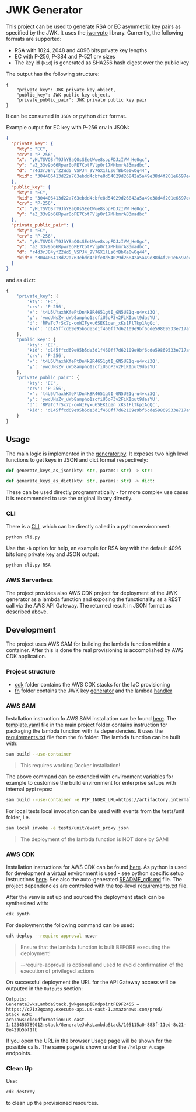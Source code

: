# JWK Generator

This project can be used to generate RSA or EC asymmetric key pairs as specified by the JWK. It uses 
the [jwcrypto](https://github.com/latchset/jwcrypto) library.
Currently, the following formats are supported:

- RSA with 1024, 2048 and 4096 bits private key lengths
- EC with P-256, P-384 and P-521 crv sizes
- The key id (`kid`) is generated as SHA256 hash digest over the public key

The output has the following structure:

```
{
    "private_key": JWK private key object,
    "public_key": JWK public key object,
    "private_public_pair": JWK private public key pair
}
```

It can be consumed in `JSON` or python `dict` format. 

Example output for EC key with P-256 crv in JSON: 

```json
{
  "private_key": {
    "kty": "EC",
    "crv": "P-256",
    "x": "yHLTSVOSrT9JhY8aQOsSEetWue8sppFDJzIVW_He0gc",
    "y": "aZ_33v9b66Rpwr0oPE7CotPVlp0r17MHbmrA83madbc",
    "d": "r4d3rJ84yfZ2Wd5_VSPJ4_9V7GX1lLs6fBbXe0wOq44",
    "kid": "304406413d22a763ebdd4cbfe8d54029d26842a5a49e38d4f201e6597ecc3533"
  },
  "public_key": {
    "kty": "EC",
    "kid": "304406413d22a763ebdd4cbfe8d54029d26842a5a49e38d4f201e6597ecc3533",
    "crv": "P-256",
    "x": "yHLTSVOSrT9JhY8aQOsSEetWue8sppFDJzIVW_He0gc",
    "y": "aZ_33v9b66Rpwr0oPE7CotPVlp0r17MHbmrA83madbc"
  },
  "private_public_pair": {
    "kty": "EC",
    "crv": "P-256",
    "x": "yHLTSVOSrT9JhY8aQOsSEetWue8sppFDJzIVW_He0gc",
    "y": "aZ_33v9b66Rpwr0oPE7CotPVlp0r17MHbmrA83madbc",
    "d": "r4d3rJ84yfZ2Wd5_VSPJ4_9V7GX1lLs6fBbXe0wOq44",
    "kid": "304406413d22a763ebdd4cbfe8d54029d26842a5a49e38d4f201e6597ecc3533"
  }
}
```

and as `dict`:

```python
{
    'private_key': {
        'kty': 'EC', 
        'crv': 'P-256', 
        'x': 't4U5UYaxhKfePtDn4k8R4651gtI_GN5UE1q-u4vxi3Q', 
        'y': 'ywcUNsZv_uWp8ampho1zcfiU5oP3v2FiKIput9dasYU', 
        'd': 'RPaTc7rSx7p-ooWIFyxu6SEK1qen_xKs1FlTkp1AgQc', 
        'kid': 'd145ffcd69e95b5de3d1f460ff7d62109e9bf6cde59869533e717af566fe0be1'
    }, 
    'public_key': {
        'kty': 'EC', 
        'kid': 'd145ffcd69e95b5de3d1f460ff7d62109e9bf6cde59869533e717af566fe0be1', 
        'crv': 'P-256', 
        'x': 't4U5UYaxhKfePtDn4k8R4651gtI_GN5UE1q-u4vxi3Q', 
        'y': 'ywcUNsZv_uWp8ampho1zcfiU5oP3v2FiKIput9dasYU'
    }, 
    'private_public_pair': {
        'kty': 'EC', 
        'crv': 'P-256', 
        'x': 't4U5UYaxhKfePtDn4k8R4651gtI_GN5UE1q-u4vxi3Q', 
        'y': 'ywcUNsZv_uWp8ampho1zcfiU5oP3v2FiKIput9dasYU', 
        'd': 'RPaTc7rSx7p-ooWIFyxu6SEK1qen_xKs1FlTkp1AgQc', 
        'kid': 'd145ffcd69e95b5de3d1f460ff7d62109e9bf6cde59869533e717af566fe0be1'
    }
}
```

## Usage

The main logic is implemented in the [generator.py](./fn/generator.py). It exposes two high level functions to get keys in JSON and dict format respectively:

```python
def generate_keys_as_json(kty: str, params: str) -> str:

def generate_keys_as_dict(kty: str, params: str) -> dict:
```

These can be used directly programmatically - for more complex use cases it is recommended to use the original library directly.

### CLI

There is a [CLI](cli.py), which can be directly called in a python environment:

```bash
python cli.py
```

Use the `-h` option for help, an example for RSA key with the default 4096 bits long private key and JSON output:

```bash
python cli.py RSA
```

### AWS Serverless

The project provides also AWS CDK project for deployment of the JWK generator as a lambda function and exposing the functionality as a REST call 
via the AWS API Gateway. The returned result in JSON format as described above. 

## Development

The project uses AWS SAM for building the lambda function within a container. After this is done the real provisioning is accomplished by AWS CDK application. 

### Project structure

- [cdk](./cdk) folder contains the AWS CDK stacks for the IaC provisioning
- [fn](./fn) folder contains the JWK key [generator](./fn/generator.py) and the lambda [handler](./fn/handler.py)


### AWS SAM

Installation instruction fo AWS SAM installation can be found [here](https://aws.amazon.com/serverless/sam/).
The [template.yaml](template.yaml) file in the main project folder contains instruction for packaging the 
lambda function with its dependencies. It uses the [requirements.txt](./fn/requirements.txt) file from the `fn` folder. 
The lambda function can be built with:

```bash
sam build --use-container
```

> This requires working Docker installation!

The above command can be extended with environment variables for example to 
customise the build environment for enterprise setups with internal pypi repos:

```bash 
sam build --use-container -e PIP_INDEX_URL=https://artifactory.internal/pypi/simple
```

For local tests local invocation can be used with events from the tests/unit folder, i.e.

```bash
sam local invoke -e tests/unit/event_proxy.json
```

>The deployment of the lambda function is NOT done by SAM!

### AWS CDK 

Installation instructions for AWS CDK can be found [here](https://docs.aws.amazon.com/cdk/v2/guide/getting_started.html#getting_started_install).
As python is used for development a virtual environment is used - see python specific setup 
instructions [here](https://docs.aws.amazon.com/cdk/v2/guide/work-with-cdk-python.html).
See also the auto-generated [README_cdk.md](./README_cdk.md) file. The project dependencies are controlled with the top-level [requirements.txt](requirements.txt) file.

After the venv is set up and sourced the deployment stack can be synthesized with:

```bash
cdk synth
```

For deployment the following command can be used:

```bash
cdk deploy --require-approval never
```

> Ensure that the lambda function is built BEFORE executing the deployment!

> --require-approval is optional and used to avoid confirmation of the execution of privileged actions

On successful deployment the URL for the API Gateway access will be outputed in the `Outputs` section:
```
Outputs:
GenerateJwksLambdaStack.jwkgenapiEndpointFE9F2455 = https://c71z2qxamg.execute-api.us-east-1.amazonaws.com/prod/
Stack ARN:
arn:aws:cloudformation:us-east-1:123456789012:stack/GenerateJwksLambdaStack/105115a0-883f-11ed-8c21-0e429b5bf1fb
```

If you open the URL in the browser Usage page will be shown for the possible calls.
The same page is shown under the `/help` or `/usage` endpoints.

### Clean Up

Use:
```bash 
cdk destroy
``` 
to clean up the provisioned resources.